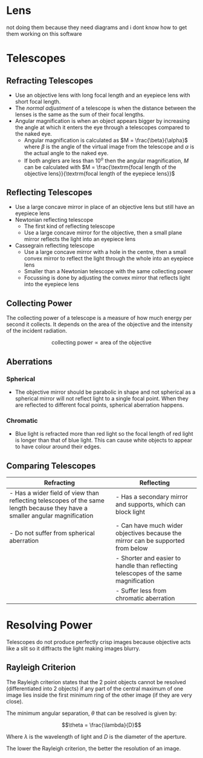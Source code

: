 # Lens

not doing them because they need diagrams and i dont know how to get them working on this software

# Telescopes

## Refracting Telescopes

- Use an objective lens with long focal length and an eyepiece lens with short focal length.
- The *normal adjustment* of a telescope is when the distance between the lenses is the same as the sum of their focal lengths.
- Angular magnification is when an object appears bigger by increasing the angle at which it enters the eye through a telescopes compared to the naked eye.
	- Angular magnification is calculated as $M = \frac{\beta}{\alpha}$ where $\beta$ is the angle of the virtual image from the telescope and $\alpha$ is the actual angle to the naked eye.
	- If both anglers are less than $10^o$ then the angular magnification, $M$ can be calculated with $M = \frac{\textrm{focal length of the objective lens}}{\textrm{focal length of the eyepiece lens}}$

## Reflecting Telescopes

- Use a large concave mirror in place of an objective lens but still have an eyepiece lens
- Newtonian reflecting telescope
	- The first kind of reflecting telescope
	- Use a large concave mirror for the objective, then a small plane mirror reflects the light into an eyepiece lens
- Cassegrain reflecting telescope
	- Use a large concave mirror with a hole in the centre, then a small convex mirror to reflect the light through the whole into an eyepiece lens
	- Smaller than a Newtonian telescope with the same collecting power
	- Focussing is done by adjusting the convex mirror that reflects light into the eyepiece lens

## Collecting Power

The collecting power of a telescope is a measure of how much energy per second it collects. It depends on the area of the objective and the intensity of the incident radiation.

$$\textrm{collecting power} \propto \textrm{area of the objective}$$

## Aberrations

### Spherical

- The objective mirror should be parabolic in shape and not spherical as a spherical mirror will not reflect light to a single focal point. When they are reflected to different focal points, spherical aberration happens.

### Chromatic

- Blue light is refracted more than red light so the focal length of red light is longer than that of blue light. This can cause white objects to appear to have colour around their edges.

## Comparing Telescopes

| Refracting | Reflecting |
| ---- | ---- |
|- Has a wider field of view than reflecting telescopes of the same length because they have a smaller angular magnification |- Has a secondary mirror and supports, which can block light|
|- Do not suffer from spherical aberration |- Can have much wider objectives because the mirror can be supported from below|
| |- Shorter and easier to handle than reflecting telescopes of the same magnification|
| |- Suffer less from chromatic aberration |

# Resolving Power

Telescopes do not produce perfectly crisp images because objective acts like a slit so it diffracts the light making images blurry.

## Rayleigh Criterion

The Rayleigh criterion states that the 2 point objects cannot be resolved (differentiated into 2 objects) if any part of the central maximum of one image lies inside the first minimum ring of the other image (if they are very close).

The minimum angular separation, $\theta$ that can be resolved is given by:

$$\theta = \frac{\lambda}{D}$$

Where $\lambda$ is the wavelength of light and $D$ is the diameter of the aperture.

The lower the Rayleigh criterion, the better the resolution of an image.

